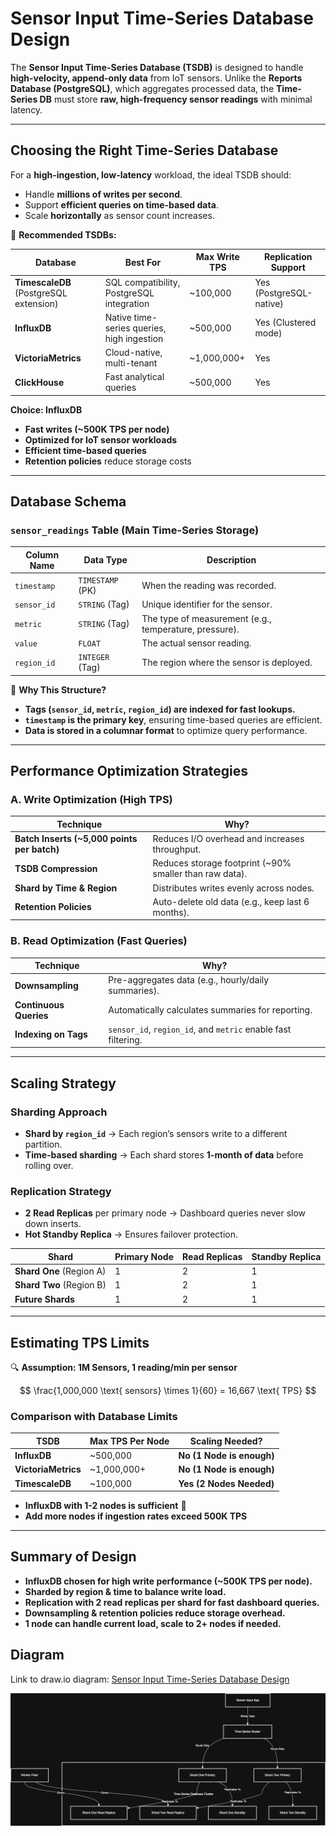 # **Sensor Input Time-Series Database Design**

The **Sensor Input Time-Series Database (TSDB)** is designed to handle **high-velocity, append-only data** from IoT sensors. Unlike the **Reports Database (PostgreSQL)**, which aggregates processed data, the **Time-Series DB** must store **raw, high-frequency sensor readings** with minimal latency.

---

## **Choosing the Right Time-Series Database**

For a **high-ingestion, low-latency** workload, the ideal TSDB should:

-   Handle **millions of writes per second**.
-   Support **efficient queries on time-based data**.
-   Scale **horizontally** as sensor count increases.

🔹 **Recommended TSDBs:**

| **Database**                           | **Best For**                               | **Max Write TPS** | **Replication Support** |
| -------------------------------------- | ------------------------------------------ | ----------------- | ----------------------- |
| **TimescaleDB** (PostgreSQL extension) | SQL compatibility, PostgreSQL integration  | ~100,000          | Yes (PostgreSQL-native) |
| **InfluxDB**                           | Native time-series queries, high ingestion | ~500,000          | Yes (Clustered mode)    |
| **VictoriaMetrics**                    | Cloud-native, multi-tenant                 | ~1,000,000+       | Yes                     |
| **ClickHouse**                         | Fast analytical queries                    | ~500,000          | Yes                     |

**Choice: InfluxDB**

-   **Fast writes (~500K TPS per node)**
-   **Optimized for IoT sensor workloads**
-   **Efficient time-based queries**
-   **Retention policies** reduce storage costs

---

## **Database Schema**

### **`sensor_readings` Table (Main Time-Series Storage)**

| Column Name | Data Type        | Description                                            |
| ----------- | ---------------- | ------------------------------------------------------ |
| `timestamp` | `TIMESTAMP` (PK) | When the reading was recorded.                         |
| `sensor_id` | `STRING` (Tag)   | Unique identifier for the sensor.                      |
| `metric`    | `STRING` (Tag)   | The type of measurement (e.g., temperature, pressure). |
| `value`     | `FLOAT`          | The actual sensor reading.                             |
| `region_id` | `INTEGER` (Tag)  | The region where the sensor is deployed.               |

🔹 **Why This Structure?**

-   **Tags (`sensor_id`, `metric`, `region_id`) are indexed for fast lookups.**
-   **`timestamp` is the primary key**, ensuring time-based queries are efficient.
-   **Data is stored in a columnar format** to optimize query performance.

---

## **Performance Optimization Strategies**

### **A. Write Optimization (High TPS)**

| **Technique**                               | **Why?**                                                |
| ------------------------------------------- | ------------------------------------------------------- |
| **Batch Inserts (~5,000 points per batch)** | Reduces I/O overhead and increases throughput.          |
| **TSDB Compression**                        | Reduces storage footprint (~90% smaller than raw data). |
| **Shard by Time & Region**                  | Distributes writes evenly across nodes.                 |
| **Retention Policies**                      | Auto-delete old data (e.g., keep last 6 months).        |

### **B. Read Optimization (Fast Queries)**

| **Technique**          | **Why?**                                                      |
| ---------------------- | ------------------------------------------------------------- |
| **Downsampling**       | Pre-aggregates data (e.g., hourly/daily summaries).           |
| **Continuous Queries** | Automatically calculates summaries for reporting.             |
| **Indexing on Tags**   | `sensor_id`, `region_id`, and `metric` enable fast filtering. |

---

## **Scaling Strategy**

### **Sharding Approach**

-   **Shard by `region_id`** → Each region’s sensors write to a different partition.
-   **Time-based sharding** → Each shard stores **1-month of data** before rolling over.

### **Replication Strategy**

-   **2 Read Replicas** per primary node → Dashboard queries never slow down inserts.
-   **Hot Standby Replica** → Ensures failover protection.

| **Shard**                | **Primary Node** | **Read Replicas** | **Standby Replica** |
| ------------------------ | ---------------- | ----------------- | ------------------- |
| **Shard One** (Region A) | 1                | 2                 | 1                   |
| **Shard Two** (Region B) | 1                | 2                 | 1                   |
| **Future Shards**        | 1                | 2                 | 1                   |

---

## **Estimating TPS Limits**

🔍 **Assumption: 1M Sensors, 1 reading/min per sensor**

$$
\frac{1,000,000 \text{ sensors} \times 1}{60} = 16,667 \text{ TPS}
$$

### **Comparison with Database Limits**

| **TSDB**            | **Max TPS Per Node** | **Scaling Needed?**       |
| ------------------- | -------------------- | ------------------------- |
| **InfluxDB**        | ~500,000             | **No (1 Node is enough)** |
| **VictoriaMetrics** | ~1,000,000+          | **No (1 Node is enough)** |
| **TimescaleDB**     | ~100,000             | **Yes (2 Nodes Needed)**  |

-   **InfluxDB with 1-2 nodes is sufficient** 🚀
-   **Add more nodes if ingestion rates exceed 500K TPS**

---

## **Summary of Design**

-   **InfluxDB chosen for high write performance (~500K TPS per node).**
-   **Sharded by region & time to balance write load.**
-   **Replication with 2 read replicas per shard for fast dashboard queries.**
-   **Downsampling & retention policies reduce storage overhead.**
-   **1 node can handle current load, scale to 2+ nodes if needed.**

## **Diagram**

Link to draw.io diagram: [Sensor Input Time-Series Database Design](https://viewer.diagrams.net/?tags=%7B%7D&lightbox=1&highlight=0000ff&edit=_blank&layers=1&nav=1&title=tsdb_diagram.drawio#Uhttps%3A%2F%2Fraw.githubusercontent.com%2Fjbunyadzade%2FSmartInfrastructureDesign%2Fsensor-input-module%2Fsensor_input%2Ftsdb_diagram.drawio)

![Sensor Input Time-Series Database Design](tsdb_diagram.png)
